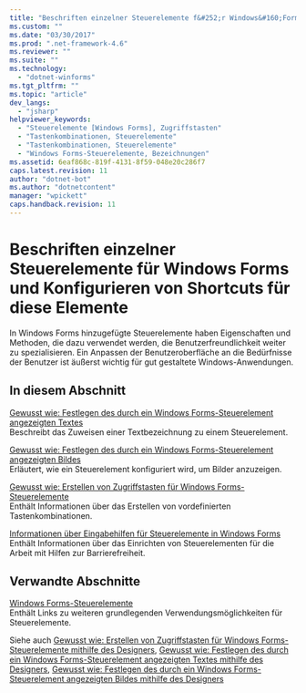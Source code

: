 ```yaml
---
title: "Beschriften einzelner Steuerelemente f&#252;r Windows&#160;Forms und Konfigurieren von Shortcuts f&#252;r diese Elemente | Microsoft Docs"
ms.custom: ""
ms.date: "03/30/2017"
ms.prod: ".net-framework-4.6"
ms.reviewer: ""
ms.suite: ""
ms.technology: 
  - "dotnet-winforms"
ms.tgt_pltfrm: ""
ms.topic: "article"
dev_langs: 
  - "jsharp"
helpviewer_keywords: 
  - "Steuerelemente [Windows Forms], Zugriffstasten"
  - "Tastenkombinationen, Steuerelemente"
  - "Tastenkombinationen, Steuerelemente"
  - "Windows Forms-Steuerelemente, Bezeichnungen"
ms.assetid: 6eaf868c-819f-4131-8f59-048e20c286f7
caps.latest.revision: 11
author: "dotnet-bot"
ms.author: "dotnetcontent"
manager: "wpickett"
caps.handback.revision: 11
---
```

# Beschriften einzelner Steuerelemente f&#252;r Windows&#160;Forms und Konfigurieren von Shortcuts f&#252;r diese Elemente
In Windows Forms hinzugefügte Steuerelemente haben Eigenschaften und Methoden, die dazu verwendet werden, die Benutzerfreundlichkeit weiter zu spezialisieren.  Ein Anpassen der Benutzeroberfläche an die Bedürfnisse der Benutzer ist äußerst wichtig für gut gestaltete Windows\-Anwendungen.  
  
## In diesem Abschnitt  
 [Gewusst wie: Festlegen des durch ein Windows Forms\-Steuerelement angezeigten Textes](../../../../docs/framework/winforms/controls/how-to-set-the-text-displayed-by-a-windows-forms-control.md)  
 Beschreibt das Zuweisen einer Textbezeichnung zu einem Steuerelement.  
  
 [Gewusst wie: Festlegen des durch ein Windows Forms\-Steuerelement angezeigten Bildes](../../../../docs/framework/winforms/controls/how-to-set-the-image-displayed-by-a-windows-forms-control.md)  
 Erläutert, wie ein Steuerelement konfiguriert wird, um Bilder anzuzeigen.  
  
 [Gewusst wie: Erstellen von Zugriffstasten für Windows Forms\-Steuerelemente](../../../../docs/framework/winforms/controls/how-to-create-access-keys-for-windows-forms-controls.md)  
 Enthält Informationen über das Erstellen von vordefinierten Tastenkombinationen.  
  
 [Informationen über Eingabehilfen für Steuerelemente in Windows Forms](../../../../docs/framework/winforms/controls/providing-accessibility-information-for-controls-on-a-windows-form.md)  
 Enthält Informationen über das Einrichten von Steuerelementen für die Arbeit mit Hilfen zur Barrierefreiheit.  
  
## Verwandte Abschnitte  
 [Windows Forms\-Steuerelemente](../../../../docs/framework/winforms/controls/index.md)  
 Enthält Links zu weiteren grundlegenden Verwendungsmöglichkeiten für Steuerelemente.  
  
 Siehe auch [Gewusst wie: Erstellen von Zugriffstasten für Windows Forms\-Steuerelemente mithilfe des Designers](http://msdn.microsoft.com/library/ms233673\(v=vs.110\)), [Gewusst wie: Festlegen des durch ein Windows Forms\-Steuerelement angezeigten Textes mithilfe des Designers](http://msdn.microsoft.com/library/ms233665\(v=vs.110\)), [Gewusst wie: Festlegen des durch ein Windows Forms\-Steuerelement angezeigten Bildes mithilfe des Designers](http://msdn.microsoft.com/library/ms233656\(v=vs.110\))